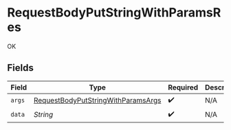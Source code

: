 # RequestBodyPutStringWithParamsRes

OK


## Fields

| Field                                                                                               | Type                                                                                                | Required                                                                                            | Description                                                                                         |
| --------------------------------------------------------------------------------------------------- | --------------------------------------------------------------------------------------------------- | --------------------------------------------------------------------------------------------------- | --------------------------------------------------------------------------------------------------- |
| `args`                                                                                              | [RequestBodyPutStringWithParamsArgs](../../models/operations/RequestBodyPutStringWithParamsArgs.md) | :heavy_check_mark:                                                                                  | N/A                                                                                                 |
| `data`                                                                                              | *String*                                                                                            | :heavy_check_mark:                                                                                  | N/A                                                                                                 |